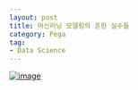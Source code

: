 ```yaml
---
layout: post
title: 머신러닝 모델링의 흔한 실수들
category: Pega
tag:
- Data Science
---
```





[![image](https://jehyunlee.github.io/thumbnails/Python-DS/62_mistakes_0.png)](https://jehyunlee.github.io/2021/02/24/Python-DS-62-mistakes/)